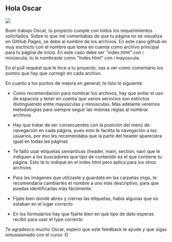 ## Hola Oscar
![](https://http2.mlstatic.com/D_NQ_NP_2X_937616-MLM52691732664_122022-F.webp)

Buen trabajo Oscar, tu proyecto cumple con todos los requerimientos solicitados. Sobre lo que me comentabas de que tu página no se visualiza en GitHub Pages, se debe al nombre de los archivos. En este caso github es muy esctricto con el nombre que toma en cuenta como archivo principal para tu página de inicio. En este caso debe ser "index.html" con i minúscula, tu lo nombraste como "Index.html" con i mayúscula.

En el pull request que le hice a tu proyecto, vas a ver como comentario los puntos que hay que corregir en cada archivo.

En cuanto a los puntos de mejora en general, te listo lo siguiente:

- Como recomendación para nombrar los archivos, hay que evitar el uso de espacios y tener en cuenta que varios servicios son estrictos distinguiendo entre mayúsculas y minúsculas. Más adelante veremos metodologías para siempre seguir las mismas reglas al nombrar archivos

- Hay que tratar de ser consecuentes con la posición del menú de navegación en cada página, pues esto le facilita la navegación a los usuarios, por eso les recomendaba que la parte del header apareciera igual en todas las páginas

- Te faltó usar etiquetas semánticas (header, main, section, nav) que le indiquen a los buscadores que tipo de contenido es el que contiene tu página. Esto te lo indiqué en el index.html pero aplica para los otros archivos.

- Para las imágenes que utilizaste y guardate en las carpetas imgs, te recomendaría cambiarles el nombre a uno más descriptivo, para que puedas identificarlas más fácilmente.

- Fíjate bien donde abres y cierras las etiquetas, había algunas que no estaban en el lugar correcto

- En los formularios hay que fijarte bien en que tipo de dato esperas recibir para usar el type correcto

Te agradezco mucho Oscar, espero que este feedback te ayude y que sigas entusiasmado con el curso :D